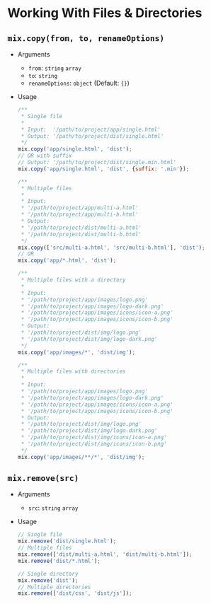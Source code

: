 # Working With Files & Directories

## `mix.copy(from, to, renameOptions)`

- Arguments
  - `from`: `string` `array`
  - `to`: `string`
  - `renameOptions`: `object` (Default: `{}`)
- Usage
  ```js
  /**
   * Single file
   *
   * Input:  '/path/to/project/app/single.html'
   * Output: '/path/to/project/dist/single.html'
   */
  mix.copy('app/single.html', 'dist');
  // OR with suffix
  // Output: '/path/to/project/dist/single.min.html'
  mix.copy('app/single.html', 'dist', {suffix: '.min'});
  ```

  ```js
  /**
   * Multiple files
   *
   * Input:
   * '/path/to/project/app/multi-a.html'
   * '/path/to/project/app/multi-b.html'
   * Output:
   * '/path/to/project/dist/multi-a.html'
   * '/path/to/project/dist/multi-b.html'
   */
  mix.copy(['src/multi-a.html', 'src/multi-b.html'], 'dist');
  // OR
  mix.copy('app/*.html', 'dist');
  ```

  ```js
  /**
   * Multiple files with a directory
   *
   * Input:
   * '/path/to/project/app/images/logo.png'
   * '/path/to/project/app/images/logo-dark.png'
   * '/path/to/project/app/images/icons/icon-a.png'
   * '/path/to/project/app/images/icons/icon-b.png'
   * Output:
   * '/path/to/project/dist/img/logo.png'
   * '/path/to/project/dist/img/logo-dark.png'
   */
  mix.copy('app/images/*', 'dist/img');
  ```

  ```js
  /**
   * Multiple files with directories
   *
   * Input:
   * '/path/to/project/app/images/logo.png'
   * '/path/to/project/app/images/logo-dark.png'
   * '/path/to/project/app/images/icons/icon-a.png'
   * '/path/to/project/app/images/icons/icon-b.png'
   * Output:
   * '/path/to/project/dist/img/logo.png'
   * '/path/to/project/dist/img/logo-dark.png'
   * '/path/to/project/dist/img/icons/icon-a.png'
   * '/path/to/project/dist/img/icons/icon-b.png'
   */
  mix.copy('app/images/**/*', 'dist/img');
  ```

## `mix.remove(src)`

- Arguments
  - `src`: `string` `array`
- Usage
  ```js
  // Single file
  mix.remove('dist/single.html');
  // Multiple files
  mix.remove(['dist/multi-a.html', 'dist/multi-b.html']);
  mix.remove('dist/*.html');
  ```

  ```js
  // Single directory
  mix.remove('dist');
  // Multiple directories
  mix.remove(['dist/css', 'dist/js']);
  ```
